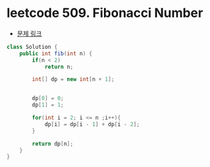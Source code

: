 # leetcode 509. Fibonacci Number

- [문제 링크](https://leetcode.com/problems/fibonacci-number/)

```java
class Solution {
    public int fib(int n) {
        if(n < 2)
            return n;

        int[] dp = new int[n + 1];


        dp[0] = 0;
        dp[1] = 1;

        for(int i = 2; i <= n ;i++){
            dp[i] = dp[i - 1] + dp[i - 2];
        }

        return dp[n];
    }
}
```
